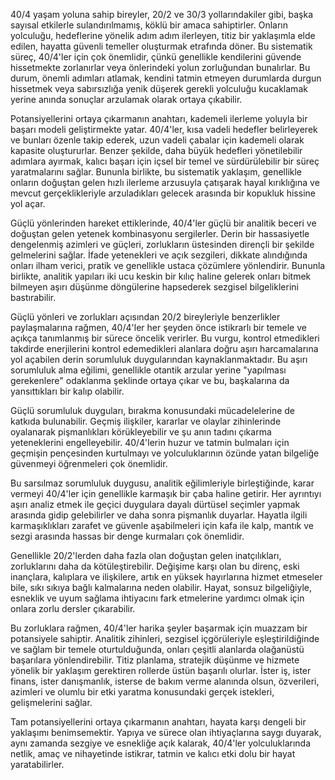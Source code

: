 40/4 yaşam yoluna sahip bireyler, 20/2 ve 30/3 yollarındakiler gibi, başka sayısal etkilerle sulandırılmamış, köklü bir amaca sahiptirler. Onların yolculuğu, hedeflerine yönelik adım adım ilerleyen, titiz bir yaklaşımla elde edilen, hayatta güvenli temeller oluşturmak etrafında döner. Bu sistematik süreç, 40/4'ler için çok önemlidir, çünkü genellikle kendilerini güvende hissetmekte zorlanırlar veya önlerindeki yolun zorluğundan bunalırlar. Bu durum, önemli adımları atlamak, kendini tatmin etmeyen durumlarda durgun hissetmek veya sabırsızlığa yenik düşerek gerekli yolculuğu kucaklamak yerine anında sonuçlar arzulamak olarak ortaya çıkabilir.

Potansiyellerini ortaya çıkarmanın anahtarı, kademeli ilerleme yoluyla bir başarı modeli geliştirmekte yatar. 40/4'ler, kısa vadeli hedefler belirleyerek ve bunları özenle takip ederek, uzun vadeli çabalar için kademeli olarak kapasite oluştururlar. Benzer şekilde, daha büyük hedefleri yönetilebilir adımlara ayırmak, kalıcı başarı için içsel bir temel ve sürdürülebilir bir süreç yaratmalarını sağlar. Bununla birlikte, bu sistematik yaklaşım, genellikle onların doğuştan gelen hızlı ilerleme arzusuyla çatışarak hayal kırıklığına ve mevcut gerçeklikleriyle arzuladıkları gelecek arasında bir kopukluk hissine yol açar.

Güçlü yönlerinden hareket ettiklerinde, 40/4'ler güçlü bir analitik beceri ve doğuştan gelen yetenek kombinasyonu sergilerler. Derin bir hassasiyetle dengelenmiş azimleri ve güçleri, zorlukların üstesinden dirençli bir şekilde gelmelerini sağlar. İfade yetenekleri ve açık sezgileri, dikkate alındığında onları ilham verici, pratik ve genellikle ustaca çözümlere yönlendirir. Bununla birlikte, analitik yapıları iki ucu keskin bir kılıç haline gelerek onları bitmek bilmeyen aşırı düşünme döngülerine hapsederek sezgisel bilgeliklerini bastırabilir.

Güçlü yönleri ve zorlukları açısından 20/2 bireyleriyle benzerlikler paylaşmalarına rağmen, 40/4'ler her şeyden önce istikrarlı bir temele ve açıkça tanımlanmış bir sürece öncelik verirler. Bu vurgu, kontrol etmedikleri takdirde enerjilerini kontrol edemedikleri alanlara doğru aşırı harcamalarına yol açabilen derin sorumluluk duygularından kaynaklanmaktadır. Bu aşırı sorumluluk alma eğilimi, genellikle otantik arzular yerine "yapılması gerekenlere" odaklanma şeklinde ortaya çıkar ve bu, başkalarına da yansıttıkları bir kalıp olabilir.

Güçlü sorumluluk duyguları, bırakma konusundaki mücadelelerine de katkıda bulunabilir. Geçmiş ilişkiler, kararlar ve olaylar zihinlerinde oyalanarak pişmanlıkları körükleyebilir ve şu anın tadını çıkarma yeteneklerini engelleyebilir. 40/4'lerin huzur ve tatmin bulmaları için geçmişin pençesinden kurtulmayı ve yolculuklarının özünde yatan bilgeliğe güvenmeyi öğrenmeleri çok önemlidir.

Bu sarsılmaz sorumluluk duygusu, analitik eğilimleriyle birleştiğinde, karar vermeyi 40/4'ler için genellikle karmaşık bir çaba haline getirir. Her ayrıntıyı aşırı analiz etmek ile geçici duygulara dayalı dürtüsel seçimler yapmak arasında gidip gelebilirler ve daha sonra pişmanlık duyarlar. Hayatla ilgili karmaşıklıkları zarafet ve güvenle aşabilmeleri için kafa ile kalp, mantık ve sezgi arasında hassas bir denge kurmaları çok önemlidir.

Genellikle 20/2'lerden daha fazla olan doğuştan gelen inatçılıkları, zorluklarını daha da kötüleştirebilir. Değişime karşı olan bu direnç, eski inançlara, kalıplara ve ilişkilere, artık en yüksek hayırlarına hizmet etmeseler bile, sıkı sıkıya bağlı kalmalarına neden olabilir. Hayat, sonsuz bilgeliğiyle, esneklik ve uyum sağlama ihtiyacını fark etmelerine yardımcı olmak için onlara zorlu dersler çıkarabilir.

Bu zorluklara rağmen, 40/4'ler harika şeyler başarmak için muazzam bir potansiyele sahiptir. Analitik zihinleri, sezgisel içgörüleriyle eşleştirildiğinde ve sağlam bir temele oturtulduğunda, onları çeşitli alanlarda olağanüstü başarılara yönlendirebilir. Titiz planlama, stratejik düşünme ve hizmete yönelik bir yaklaşım gerektiren rollerde üstün başarılı olurlar. İster iş, ister finans, ister danışmanlık, isterse de bakım verme alanında olsun, özverileri, azimleri ve olumlu bir etki yaratma konusundaki gerçek istekleri, gelişmelerini sağlar.

Tam potansiyellerini ortaya çıkarmanın anahtarı, hayata karşı dengeli bir yaklaşımı benimsemektir. Yapıya ve sürece olan ihtiyaçlarına saygı duyarak, aynı zamanda sezgiye ve esnekliğe açık kalarak, 40/4'ler yolculuklarında netlik, amaç ve nihayetinde istikrar, tatmin ve kalıcı etki dolu bir hayat yaratabilirler.
